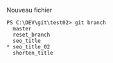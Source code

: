 Nouveau fichier

```
PS C:\DEV\git\test02> git branch
  master
  reset_branch
  seo_title
* seo_title_02
  shorten_title

```
